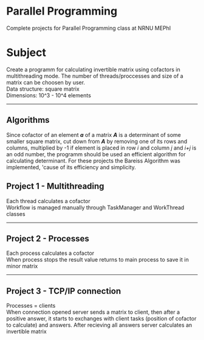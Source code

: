 # Parallel Programming
Complete projects for Parallel Programming class at NRNU MEPhI
# Subject
Create a programm for calculating invertible matrix using cofactors in multithreading mode. The number of threads/proccesses and size of a matrix can be choosen by user.  
Data structure: square matrix  
Dimensions: 10^3 - 10^4 elements  

-----
## Algorithms
Since cofactor of an element ___a___ of a matrix ___A___ is a determinant of some smaller square matrix, cut down from ___A___ by removing one of its rows and columns, multiplied by -1 if element is placed in row _i_ and column _j_ and _i+j_ is an odd number, the programm should be used an efficient algorithm for calculating determinant. For these projects the Bareiss Algorithm was implemented, 'cause of its efficiency and simplicity.

Project 1 - Multithreading  
---------
Each thread calculates a cofactor   
Workflow is managed manually through TaskManager and WorkThread classes  

-----

## Project 2 - Processes  

Each process calculates a cofactor  
When process stops the result value returns to main process to save it in minor matrix  

-----
## Project 3 - TCP/IP connection  

Processes = clients  
When connection opened server sends a matrix to client, then after a positive answer, it starts to exchanges with client tasks (position of cofactor to calculate) and answers. After recieving all answers server calculates an invertible matrix

